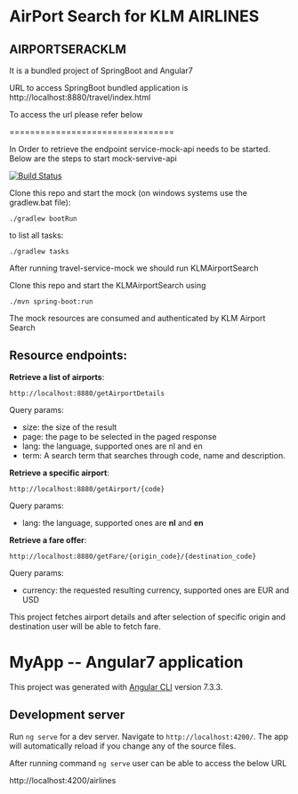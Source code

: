 AirPort Search for KLM AIRLINES 
===============================


## AIRPORTSERACKLM

It is a bundled project of SpringBoot and Angular7 

URL to access SpringBoot bundled application is http://localhost:8880/travel/index.html

To access the url please refer below

================================

In Order to retrieve the endpoint service-mock-api needs to be started. Below are the steps to start mock-servive-api

[![Build Status](https://drone.io/bitbucket.org/afklmdevnet/simple-travel-api-mock/status.png)](https://drone.io/bitbucket.org/afklmdevnet/simple-travel-api-mock/latest)

Clone this repo and start the mock (on windows systems use the gradlew.bat file):

`./gradlew bootRun`

to list all tasks:

`./gradlew tasks`

After running travel-service-mock we should run KLMAirportSearch

Clone this repo and start the KLMAirportSearch using

`./mvn spring-boot:run`  

The mock resources are consumed and authenticated by KLM Airport Search 
 
Resource endpoints:
-------------------

**Retrieve a list of airports**:

`http://localhost:8880/getAirportDetails`

Query params:

- size: the size of the result
- page: the page to be selected in the paged response
- lang: the language, supported ones are nl and en
- term: A search term that searches through code, name and description.

**Retrieve a specific airport**:

`http://localhost:8880/getAirport/{code}`

Query params:

- lang: the language, supported ones are **nl** and **en**

**Retrieve a fare offer**:

`http://localhost:8880/getFare/{origin_code}/{destination_code}`

Query params:

- currency: the requested resulting currency, supported ones are EUR and USD


This project fetches airport details and after selection of specific origin and destination user will be able to fetch fare.


# MyApp -- Angular7 application

This project was generated with [Angular CLI](https://github.com/angular/angular-cli) version 7.3.3.

## Development server

Run `ng serve` for a dev server. Navigate to `http://localhost:4200/`. The app will automatically reload if you change any of the source files.

After running command `ng serve` user can be able to access the below URL

http://localhost:4200/airlines






 

